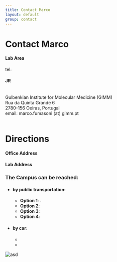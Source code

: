 ```yaml
---
title: Contact Marco
layout: default
group: contact
---
```


# Contact Marco


<div class="row">

<div class="col-md-4">

  <h4>Lab Area </h4>
  tel:

</div>

<div class="col-md-4">

  <h4>JR</h4>
  <br>
  Gulbenkian Institute for Molecular Medicine (GIMM) <br>
  Rua da Quinta Grande 6 <br>
  2780-156 Oeiras, Portugal <br>
  email: marco.fumasoni (at) gimm.pt <br>
  <br>

</div>

<div class="col-md-4">


</div>

</div>

# Directions

<div class="row">

<div class="col-md-4">

<h4>Office Address</h4>


</div>

<div class="col-md-4">

<h4>Lab Address</h4>


</div>

</div>




<!-- Our lab is in on the UCSF Mission Bay campus in Genentech Hall (600 16th St, San Francisco, CA 94158)
 -->

### The  Campus can be reached:  
* #### by public transportation:
  * **Option 1**: .
  * **Option 2**:
  * **Option 3**:
  * **Option 4**:
* #### by car:
  *
  *

<img class="img-fluid" src="/static/img/XSA.png" alt="asd">
